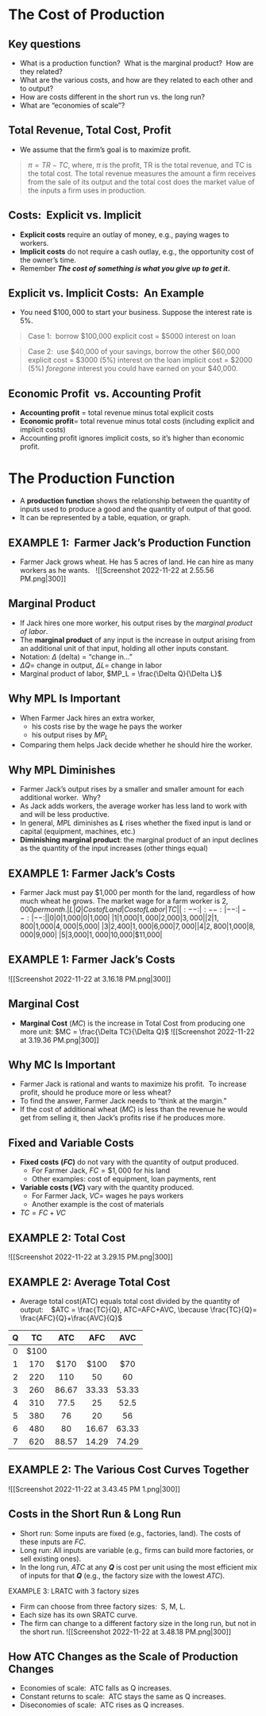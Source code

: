# The Cost of Production

## Key questions
- What is a production function?  What is the marginal product?  How are they related? 
- What are the various costs, and how are they related to each other and to output?
- How are costs different in the short run vs. the long run?  
- What are “economies of scale”?

## Total Revenue, Total Cost, Profit
- We assume that the firm’s goal is to maximize profit.
> $\pi = TR - TC,$
> where, $\pi$ is the profit, TR is the total revenue, and TC is the total cost.
> The total revenue measures the amount a firm receives from the sale of its output and the total cost does the market value of the inputs a firm uses in production.

## Costs:  Explicit vs. Implicit
- **Explicit costs** require an outlay of money, e.g., paying wages to workers.
- **Implicit costs** do not require a cash outlay, e.g., the opportunity cost of the owner’s time.
- Remember **_The cost of something is what you give up to get it_.** 

## Explicit vs. Implicit Costs:  An Example
- You need $\$100,000$ to start your business. Suppose the interest rate is $5\%$. 
> Case 1:  borrow $100,000
> explicit cost = $5000 interest on loan

> Case 2:  use $40,000 of your savings, borrow the other $60,000
> explicit cost = $3000 (5%) interest on the loan
> implicit cost = $2000 (5%) _foregone_ interest you could have earned on your $40,000.

## Economic Profit  vs. Accounting Profit
- **Accounting profit** = total revenue minus total explicit costs
- **Economic profit**= total revenue minus total costs (including explicit and implicit costs)
- Accounting profit ignores implicit costs, so it’s higher than economic profit.  
# The Production Function
- A **production function** shows the relationship between the quantity of inputs used to produce a good and the quantity of output of that good. 
- It can be represented by a table, equation, or graph.  

## EXAMPLE 1:  Farmer Jack’s Production Function
- Farmer Jack grows wheat. He has 5 acres of land. He can hire as many workers as he wants.  
  ![[Screenshot 2022-11-22 at 2.55.56 PM.png|300]]

## Marginal Product
- If Jack hires one more worker, his output rises by the _marginal product of labor_. 
- The **marginal product** of any input is the increase in output arising from an additional unit of that input, holding all other inputs constant. 
- Notation:  $\Delta$ (delta) = “change in…”
- $\Delta Q=$ change in output, $\Delta L=$ change in labor
- Marginal product of labor, $MP_L = \frac{\Delta Q}{\Delta L}$ 

## Why MPL Is Important
- When Farmer Jack hires an extra worker, 
	- his costs rise by the wage he pays the worker
	- his output rises by $MP_L$
- Comparing them helps Jack decide whether he should hire the worker.  

## Why MPL Diminishes
- Farmer Jack’s output rises by a smaller and smaller amount for each additional worker.  Why? 
- As Jack adds workers, the average worker has less land to work with and will be less productive.  
- In general, _MPL_ diminishes as **_L_** rises whether the fixed input is land or capital (equipment, machines, etc.)
- **Diminishing marginal product**:  the marginal product of an input declines as the quantity of the input increases (other things equal)

## EXAMPLE 1: Farmer Jack’s Costs
- Farmer Jack must pay $1,000 per month for the land, regardless of how much wheat he grows. The market wage for a farm worker is $2,000 per month.  
|L|Q|Cost of Land|Cost of Labor|TC|
|:--:|:--:|--:|--:|--:|
|0|0|$1,000|$0|$1,000|
|1|1,000|$1,000|$2,000|$3,000|
|2|1,800|$1,000|$4,000|$5,000|
|3|2,400|$1,000|$6,000|$7,000|
|4|2,800|$1,000|$8,000|$9,000|
|5|3,000|$1,000|$10,000|$11,000|

## EXAMPLE 1:  Farmer Jack’s Costs
![[Screenshot 2022-11-22 at 3.16.18 PM.png|300]]

## Marginal Cost
- **Marginal Cost** (_MC_) is the increase in Total Cost from producing one more unit: $MC = \frac{\Delta TC}{\Delta Q}$
![[Screenshot 2022-11-22 at 3.19.36 PM.png|300]]
  
## Why MC Is Important
- Farmer Jack is rational and wants to maximize his profit.  To increase profit, should he produce more or less wheat?  
- To find the answer, Farmer Jack needs to “think at the margin.”  
- If the cost of additional wheat (_MC_) is less than the revenue he would get from selling it, then Jack’s profits rise if he produces more. 

## Fixed and Variable Costs
- **Fixed costs** **(_FC_)** do not vary with the quantity of output produced.  
	- For Farmer Jack, $FC = \$1,000$ for his land
	- Other examples: cost of equipment, loan payments, rent
- **Variable costs (_VC_)** vary with the quantity produced.  
	- For Farmer Jack, $VC =$ wages he pays workers
	- Another example is the cost of materials
- $TC=FC+VC$

## EXAMPLE 2: Total Cost
![[Screenshot 2022-11-22 at 3.29.15 PM.png|300]]
## EXAMPLE 2: Average Total Cost
- Average total cost(ATC) equals total cost divided by the quantity of output:
   $ATC = \frac{TC}{Q}, ATC=AFC+AVC, \because \frac{TC}{Q}= \frac{AFC}{Q}+\frac{AVC}{Q}$

| Q |  TC  |  ATC  |  AFC  |  AVC  |
|:-:|:----:|:-----:|:-----:|:-----:|
| 0 | $100 |       |       |       |
| 1 |  170 |  $170 |  $100 |  $70  |
| 2 |  220 |  110  |   50  |   60  |
| 3 |  260 | 86.67 | 33.33 | 53.33 |
| 4 |  310 |  77.5 |   25  |  52.5 |
| 5 |  380 |   76  |   20  |   56  |
| 6 |  480 |   80  | 16.67 | 63.33 |
| 7 |  620 | 88.57 | 14.29 | 74.29 |

## EXAMPLE 2: The Various Cost Curves Together
![[Screenshot 2022-11-22 at 3.43.45 PM 1.png|300]]

## Costs in the Short Run & Long Run
- Short run: Some inputs are fixed (e.g._,_ factories, land). The costs of these inputs are _FC_.
- Long run: All inputs are variable (e.g._,_ firms can build more factories, or sell existing ones).
- In the long run, _ATC_ at any **_Q_** is cost per unit using the most efficient mix of inputs for that **_Q_** (e.g., the factory size with the lowest _ATC_).

EXAMPLE 3: LRATC with 3 factory sizes
- Firm can choose from three factory sizes:  S, M, L. 
- Each size has its own SRATC curve. 
- The firm can change to a different factory size in the long run, but not in the short run.
  ![[Screenshot 2022-11-22 at 3.48.18 PM.png|300]]
  
## How ATC Changes as the Scale of Production Changes
- Economies of scale:  ATC falls as Q increases.
- Constant returns to scale:  ATC stays the same as Q increases.
- Diseconomies of scale:  ATC rises as Q increases.